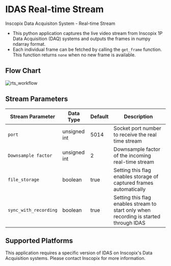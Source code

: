 # IDAS Real-time Stream
Inscopix Data Acquisiton System - Real-time Stream

- This python application captures the live video stream from Inscopix 1P Data Acquisition (DAQ) systems and outputs the frames in numpy ndarray format.
- Each individual frame can be fetched by calling the `get_frame` function. This function returns `none` when no new frame is available.

## Flow Chart
  ![rts_workflow](https://github.com/user-attachments/assets/b9cd5842-f5ab-4be8-b75f-6b1df00e6254)

## Stream Parameters

| Stream Parameter  | Data Type     |  Default  | Description |
| ----------------- | ------------- | --------- | ----------- |
| `port`            | unsigned int  |  5014      |  Socket port number to receive the real time stream |
| `Downsample factor`  |  unsigned int  |  2  |  Downsample factor of the incoming real-time stream |
| `file_storage`  |  boolean  |  true  |  Setting this flag enables storage of captured frames automatically |
| `sync_with_recording`  |  boolean  |  true  | Setting this flag enables stream to start only when recording is started through IDAS |


## Supported Platforms

This application requires a specific version of IDAS on Inscopix's Data Acquisition systems.
Please contact Inscopix for more information.
